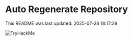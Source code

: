 # Auto Regenerate Repository

This README was last updated: 2025-07-28 18:17:28

 ![TryHackMe](https://tryhackme.com/badge/533634)
